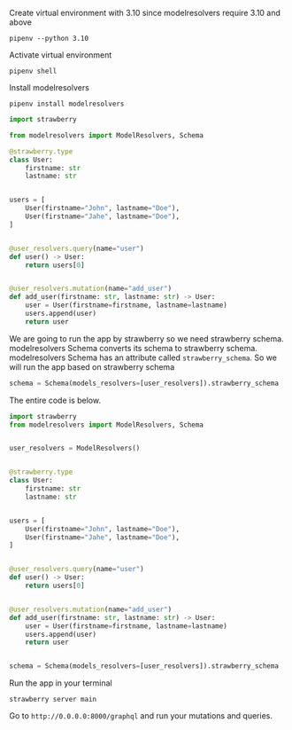 Create virtual environment with 3.10 since modelresolvers require 3.10 and above

```
pipenv --python 3.10
```
Activate virtual environment

```
pipenv shell
```

Install modelresolvers

```
pipenv install modelresolvers
```


```py title="main.py"
import strawberry

from modelresolvers import ModelResolvers, Schema

@strawberry.type
class User:
    firstname: str
    lastname: str


users = [
    User(firstname="John", lastname="Doe"),
    User(firstname="Jahe", lastname="Doe"),
]


@user_resolvers.query(name="user")
def user() -> User:
    return users[0]


@user_resolvers.mutation(name="add_user")
def add_user(firstname: str, lastname: str) -> User:
    user = User(firstname=firstname, lastname=lastname)
    users.append(user)
    return user
```

We are going to run the app by strawberry so we need strawberry schema. modelresolvers Schema converts
its schema to strawberry schema. modelresolvers Schema has an attribute called `strawberry_schema`. So we will
run the app based on strawberry schema

```py
schema = Schema(models_resolvers=[user_resolvers]).strawberry_schema
```

The entire code is below.

```py title="main.py"
import strawberry
from modelresolvers import ModelResolvers, Schema


user_resolvers = ModelResolvers()


@strawberry.type
class User:
    firstname: str
    lastname: str


users = [
    User(firstname="John", lastname="Doe"),
    User(firstname="Jahe", lastname="Doe"),
]


@user_resolvers.query(name="user")
def user() -> User:
    return users[0]


@user_resolvers.mutation(name="add_user")
def add_user(firstname: str, lastname: str) -> User:
    user = User(firstname=firstname, lastname=lastname)
    users.append(user)
    return user


schema = Schema(models_resolvers=[user_resolvers]).strawberry_schema
```

Run the app in your terminal

```
strawberry server main
```

Go to `http://0.0.0.0:8000/graphql` and run your mutations and queries.
